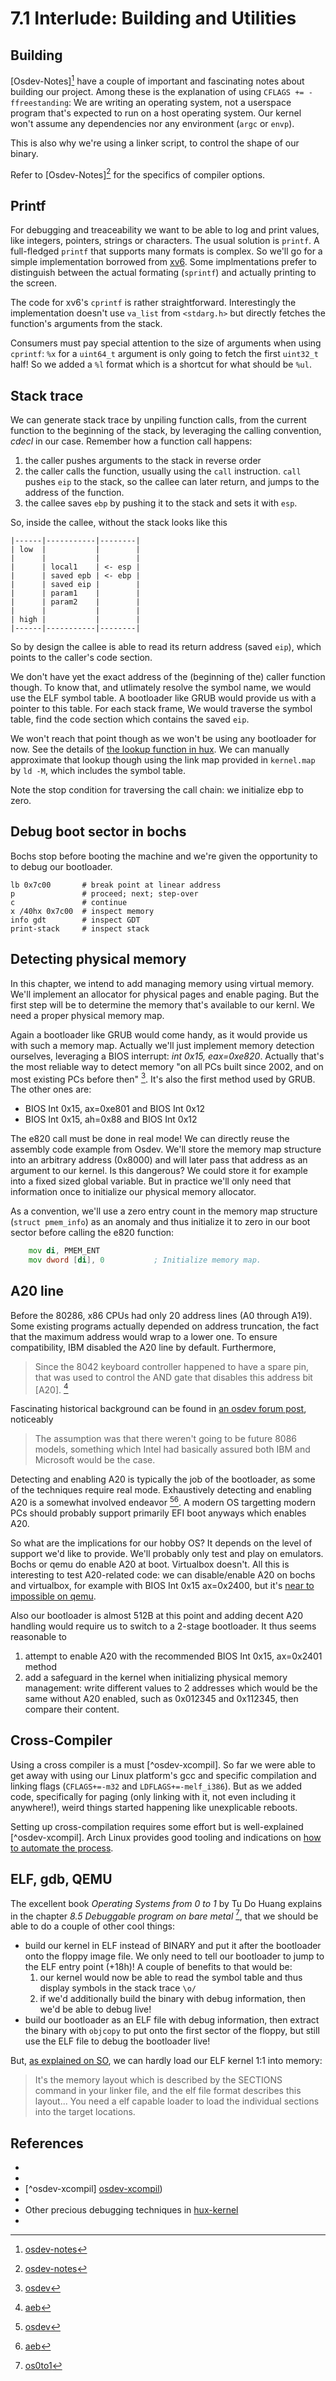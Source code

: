 # 7.1 Interlude: Building and Utilities

## Building

[Osdev-Notes][^osdev-notes] have a couple of important and fascinating notes
about building our project. Among these is the explanation of using `CFLAGS +=
-ffreestanding`: We are writing an operating system, not a userspace program
that's expected to run on a host operating system. Our kernel won't assume any
dependencies nor any environment (`argc` or `envp`).

This is also why we're using a linker script, to control the shape of our
binary.

Refer to [Osdev-Notes][^osdev-notes] for the specifics of compiler options.

## Printf

For debugging and treaceability we want to be able to log and print values,
like integers, pointers, strings or characters. The usual solution is
`printf`. A full-fledged `printf` that supports many formats is complex. So
we'll go for a simple implementation borrowed from
[xv6](https://github.com/mit-pdos/xv6-public/blob/master/console.c#L55). Some
implmentations prefer to distinguish between the actual formating (`sprintf`)
and actually printing to the screen.

The code for xv6's `cprintf` is rather straightforward. Interestingly the
implementation doesn't use `va_list` from `<stdarg.h>` but directly fetches the
function's arguments from the stack.

Consumers must pay special attention to the size of arguments when using
`cprintf`: `%x` for a `uint64_t` argument is only going to fetch the first
`uint32_t` half! So we added a `%l` format which is a shortcut for what should
be `%ul`.

## Stack trace

We can generate stack trace by unpiling function calls, from the current
function to the beginning of the stack, by leveraging the calling convention,
*cdecl* in our case. Remember how a function call happens:

1. the caller pushes arguments to the stack in reverse order
2. the caller calls the function, usually using the `call` instruction. `call`
   pushes `eip` to the stack, so the callee can later return, and jumps to the
   address of the function.
3. the callee saves `ebp` by pushing it to the stack and sets it with `esp`.

So, inside the callee, without the stack looks like this

```
|------|-----------|--------|
| low  |           |        |
|      |           |        |
|      | local1    | <- esp |
|      | saved epb | <- ebp |
|      | saved eip |        |
|      | param1    |        |
|      | param2    |        |
|      |           |        |
| high |           |        |
|------|-----------|--------|
```

So by design the callee is able to read its return address (saved `eip`), which
points to the caller's code section.

We don't have yet the exact address of the (beginning of the) caller function
though. To know that, and utlimately resolve the symbol name, we would use the
ELF symbol table. A bootloader like GRUB would provide us with a pointer to
this table. For each stack frame, We would traverse the symbol table, find the
code section which contains the saved `eip`.

We won't reach that point though as we won't be using any bootloader for
now. See the details of [the lookup function in
hux](https://github.com/josehu07/hux-kernel/blob/main/src/common/debug.c#L34).
We can manually approximate that lookup though using the link map provided in
`kernel.map` by `ld -M`, which includes the symbol table.

Note the stop condition for traversing the call chain: we initialize ebp to zero.


## Debug boot sector in bochs

Bochs stop before booting the machine and we're given the opportunity to to
debug our bootloader.

```
lb 0x7c00       # break point at linear address
p               # proceed; next; step-over
c               # continue
x /40hx 0x7c00  # inspect memory
info gdt        # inspect GDT
print-stack     # inspect stack
```

## Detecting physical memory

In this chapter, we intend to add managing memory using virtual memory. We'll
implement an allocator for physical pages and enable paging. But the first step
will be to determine the memory that's available to our kernl. We need a proper
physical memory map.

Again a bootloader like GRUB would come handy, as it would provide us with such
a memory map. Actually we'll just implement memory detection ourselves,
leveraging a BIOS interrupt: *int 0x15, eax=0xe820*. Actually that's the most
reliable way to detect memory "on all PCs built since 2002, and on most
existing PCs before then" [^osdev]. It's also the first method used by
GRUB. The other ones are:

- BIOS Int 0x15, ax=0xe801 and BIOS Int 0x12
- BIOS Int 0x15, ah=0x88 and BIOS Int 0x12

The e820 call must be done in real mode! We can directly reuse the assembly
code example from Osdev. We'll store the memory map structure into an arbitrary
address (0x8000) and will later pass that address as an argument to our
kernel. Is this dangerous? We could store it for example into a fixed sized
global variable. But in practice we'll only need that information once to
initialize our physical memory allocator.

As a convention, we'll use a zero entry count in the memory map structure
(`struct pmem_info`) as an anomaly and thus initialize it to zero in our boot
sector before calling the e820 function:

```asm
    mov di, PMEM_ENT
    mov dword [di], 0           ; Initialize memory map.
```

## A20 line

Before the 80286, x86 CPUs had only 20 address lines (A0 through A19). Some
existing programs actually depended on address truncation, the fact that the
maximum address would wrap to a lower one. To ensure compatibility, IBM
disabled the A20 line by default. Furthermore,

> Since the 8042 keyboard controller happened to have a spare pin, that was
> used to control the AND gate that disables this address bit [A20]. [^aeb]

Fascinating historical background can be found in [an osdev forum
post](https://forum.osdev.org/viewtopic.php?p=281278#p281278), noticeably

> The assumption was that there weren't going to be future 8086 models,
> something which Intel had basically assured both IBM and Microsoft would be
> the case.

Detecting and enabling A20 is typically the job of the bootloader, as some of
the techniques require real mode. Exhaustively detecting and enabling A20 is a
somewhat involved endeavor [^osdev][^aeb]. A modern OS targetting modern PCs
should probably support primarily EFI boot anyways which enables A20.

So what are the implications for our hobby OS? It depends on the level of
support we'd like to provide. We'll probably only test and play on emulators.
Bochs or qemu do enable A20 at boot. Virtualbox doesn't. All this is
interesting to test A20-related code: we can disable/enable A20 on bochs and
virtualbox, for example with BIOS Int 0x15 ax=0x2400, but it's [near to
impossible on qemu](https://github.com/margaretbloom/disable-a20).

Also our bootloader is almost 512B at this point and adding decent A20 handling
would require us to switch to a 2-stage bootloader. It thus seems reasonable to

1. attempt to enable A20 with the recommended BIOS Int 0x15, ax=0x2401 method
2. add a safeguard in the kernel when initializing physical memory management:
   write different values to 2 addresses which would be the same without A20
   enabled, such as 0x012345 and 0x112345, then compare their content.

## Cross-Compiler

Using a cross compiler is a must [^osdev-xcompil]. So far we were able to get
away with using our Linux platform's gcc and specific compilation and linking
flags (`CFLAGS+=-m32` and `LDFLAGS+=-melf_i386`). But as we added code,
specifically for paging (only linking with it, not even including it
anywhere!), weird things started happening like unexplicable reboots.

Setting up cross-compilation requires some effort but is well-explained
[^osdev-xcompil]. Arch Linux provides good tooling and indications on [how to
automate the
process](https://wiki.archlinux.org/title/Cross-compiling_tools_package_guidelines).

## ELF, gdb, QEMU

The excellent book *Operating Systems from 0 to 1* by Tu Do Huang explains in
the chapter *8.5 Debuggable program on bare metal* [^os0to1], that we should be
able to do a couple of other cool things:

- build our kernel in ELF instead of BINARY and put it after the bootloader
  onto the floppy image file. We only need to tell our bootloader to jump to
  the ELF entry point (+18h)! A couple of benefits to that would be:
  1. our kernel would now be able to read the symbol table and thus display
     symbols in the stack trace `\o/`
  2. if we'd additionally build the binary with debug information, then we'd be
     able to debug live!
- build our bootloader as an ELF file with debug information, then extract the
  binary with `objcopy` to put onto the first sector of the floppy, but still
  use the ELF file to debug the bootloader live!

But, [as explained on SO](https://stackoverflow.com/a/43958334), we can hardly
load our ELF kernel 1:1 into memory:

> It's the memory layout which is described by the SECTIONS command in your
> linker file, and the elf file format describes this layout... You need a elf
> capable loader to load the individual sections into the target locations.



## References

- [^osdev-notes]: [osdev-notes](https://github.com/dreamos82/Osdev-Notes/blob/master/01_Build_Process/02_Overview.md)
- [^osdev]: [osdev](https://wiki.osdev.org/A20)
- [^osdev-xcompil] [osdev-xcompil](https://wiki.osdev.org/Why_do_I_need_a_Cross_Compiler))
- [^aeb]: [aeb](https://www.win.tue.nl/~aeb/linux/kbd/A20.html)
- Other precious debugging techniques in [hux-kernel](https://github.com/josehu07/hux-kernel.wiki/blob/master/05.-Debugging-%26-Testing.md)
- [^os0to1]: [os0to1](https://github.com/tuhdo/os01/blob/master/book_src/Operating%20Systems%20From%200%20to%201.txt#L14320)
